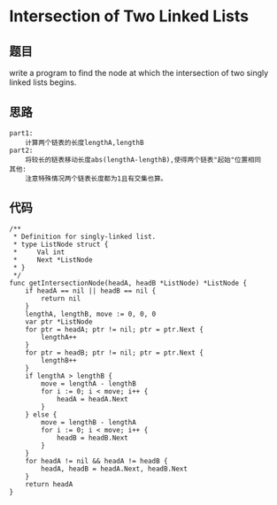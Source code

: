 # Intersection of Two Linked Lists

## 题目

write a program to find the node at which the intersection of two singly linked lists begins.


## 思路

```
part1:
    计算两个链表的长度lengthA,lengthB
part2:
    将较长的链表移动长度abs(lengthA-lengthB),使得两个链表"起始"位置相同
其他:
    注意特殊情况两个链表长度都为1且有交集也算。
```


## 代码


```golang
/**
 * Definition for singly-linked list.
 * type ListNode struct {
 *     Val int
 *     Next *ListNode
 * }
 */
func getIntersectionNode(headA, headB *ListNode) *ListNode {
    if headA == nil || headB == nil {
        return nil
    }
    lengthA, lengthB, move := 0, 0, 0
    var ptr *ListNode
    for ptr = headA; ptr != nil; ptr = ptr.Next {
        lengthA++
    }
    for ptr = headB; ptr != nil; ptr = ptr.Next {
        lengthB++
    }
    if lengthA > lengthB {
        move = lengthA - lengthB
        for i := 0; i < move; i++ {
            headA = headA.Next
        }
    } else {
        move = lengthB - lengthA
        for i := 0; i < move; i++ {
            headB = headB.Next
        }
    }
    for headA != nil && headA != headB {
        headA, headB = headA.Next, headB.Next
    }
    return headA
}
```
